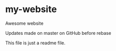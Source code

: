 # my-website

Awesome website

Updates made on master on GitHub before rebase

This file is just a readme file.
